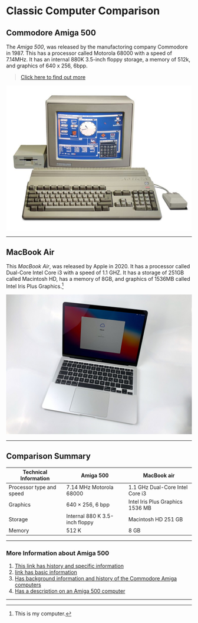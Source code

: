 # Classic Computer Comparison

## Commodore Amiga 500
The *Amiga 500*, was released by the manufactoring company Commodore in 1987. This has a processor called Motorola 68000 with a speed of 7.14MHz. It has an internal 880K 3.5-inch floppy storage, a memory of 512k, and graphics of 640 x 256, 6bpp. 

> [Click here to find out more](https://www.computinghistory.org.uk/det/7800/Commodore-Amiga-A500/)

![amiga500](amiga500.jpg)


*** 


## MacBook Air 
This *MacBook Air*, was released by Apple in 2020. It has a processor called Dual-Core Intel Core i3 with a speed of 1.1 GHZ. It has a storage of 251GB called Macintosh HD, has a memory of 8GB, and graphics of 1536MB called Intel Iris Plus Graphics.[^1] 


![macbookair 2020](macbookair_2020.jpeg)


---


## Comparison Summary

| Technical Information    | Amiga 500                      | MacBook air 
| ------------------------ | ------------------------------ | -------------------------------- 
| Processor type and speed | 7.14 MHz Motorola 68000        | 1.1 GHz Dual-Core Intel Core i3 
| Graphics                 | 640 × 256, 6 bpp               | Intel Iris Plus Graphics 1536 MB 
| Storage                  | Internal 880 K 3.5-inch floppy | Macintosh HD 251 GB 
| Memory                   | 512 K                          | 8 GB 


*** 


### More Information about Amiga 500
1. [This link has history and specific information ](https://www.computinghistory.org.uk/det/7800/Commodore-Amiga-A500/)
2. [link has basic information](https://oldcomputers.net/amiga500.html)
3. [Has background information and history of the Commodore Amiga computers](https://www.howtoretro.com/commodore-amiga-the-definitive-guide/)
4. [Has a description on an Amiga 500 computer](https://vintage-computer.com/machines.php?amiga500)

---

[^1]: This is my computer. 
